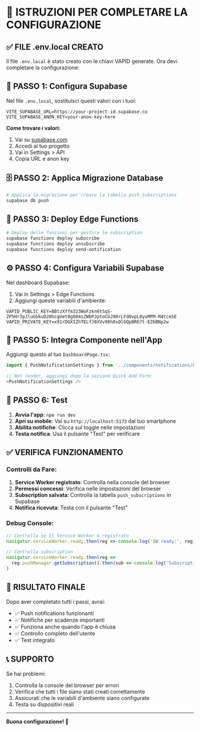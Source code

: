 # 🚀 ISTRUZIONI PER COMPLETARE LA CONFIGURAZIONE

## ✅ **FILE .env.local CREATO**

Il file `.env.local` è stato creato con le chiavi VAPID generate. Ora devi completare la configurazione:

## 📝 **PASSO 1: Configura Supabase**

Nel file `.env.local`, sostituisci questi valori con i tuoi:

```env
VITE_SUPABASE_URL=https://your-project-id.supabase.co
VITE_SUPABASE_ANON_KEY=your-anon-key-here
```

**Come trovare i valori:**
1. Vai su [supabase.com](https://supabase.com)
2. Accedi al tuo progetto
3. Vai in Settings > API
4. Copia URL e anon key

## 🗄️ **PASSO 2: Applica Migrazione Database**

```bash
# Applica la migrazione per creare la tabella push_subscriptions
supabase db push
```

## 🔧 **PASSO 3: Deploy Edge Functions**

```bash
# Deploy delle funzioni per gestire le subscription
supabase functions deploy subscribe
supabase functions deploy unsubscribe
supabase functions deploy send-notification
```

## ⚙️ **PASSO 4: Configura Variabili Supabase**

Nel dashboard Supabase:
1. Vai in Settings > Edge Functions
2. Aggiungi queste variabili d'ambiente:

```
VAPID_PUBLIC_KEY=BBtzXffm323WoFzkn6tSqS-ZP5Hr3pJluGbkuD20hcgUet0gO84sZWbPJptoCbJ90rLFd0vpL8yuMPM-M4tceSE
VAPID_PRIVATE_KEY=x91rDGXIZhTELfJ8XVv90h8sQlGQpBR67t-EZ6BNp2w
```

## 🎯 **PASSO 5: Integra Componente nell'App**

Aggiungi questo al tuo `DashboardPage.tsx`:

```typescript
import { PushNotificationSettings } from '../components/notifications/PushNotificationSettings';

// Nel render, aggiungi dopo la sezione Quick Add Form:
<PushNotificationSettings />
```

## 🧪 **PASSO 6: Test**

1. **Avvia l'app**: `npm run dev`
2. **Apri su mobile**: Vai su `http://localhost:5173` dal tuo smartphone
3. **Abilita notifiche**: Clicca sul toggle nelle impostazioni
4. **Testa notifica**: Usa il pulsante "Test" per verificare

## ✅ **VERIFICA FUNZIONAMENTO**

### **Controlli da Fare:**

1. **Service Worker registrato**: Controlla nella console del browser
2. **Permessi concessi**: Verifica nelle impostazioni del browser
3. **Subscription salvata**: Controlla la tabella `push_subscriptions` in Supabase
4. **Notifica ricevuta**: Testa con il pulsante "Test"

### **Debug Console:**

```javascript
// Controlla se il Service Worker è registrato
navigator.serviceWorker.ready.then(reg => console.log('SW ready:', reg))

// Controlla subscription
navigator.serviceWorker.ready.then(reg => 
  reg.pushManager.getSubscription().then(sub => console.log('Subscription:', sub))
)
```

## 🎉 **RISULTATO FINALE**

Dopo aver completato tutti i passi, avrai:

- ✅ Push notifications funzionanti
- ✅ Notifiche per scadenze importanti
- ✅ Funziona anche quando l'app è chiusa
- ✅ Controllo completo dell'utente
- ✅ Test integrato

## 📞 **SUPPORTO**

Se hai problemi:

1. Controlla la console del browser per errori
2. Verifica che tutti i file siano stati creati correttamente
3. Assicurati che le variabili d'ambiente siano configurate
4. Testa su dispositivi reali

---

**Buona configurazione! 🚀**
